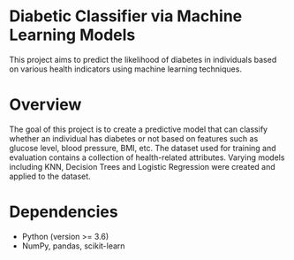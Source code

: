 # Diabetic Classifier via Machine Learning Models
This project aims to predict the likelihood of diabetes in individuals based on various health indicators using machine learning techniques.

# Overview
The goal of this project is to create a predictive model that can classify whether an individual has diabetes or not based on features such as glucose level, blood pressure, BMI, etc. The dataset used for training and evaluation contains a collection of health-related attributes. Varying models including KNN, Decision Trees and Logistic Regression were created and applied to the dataset. 

# Dependencies
- Python (version >= 3.6)
- NumPy, pandas, scikit-learn
